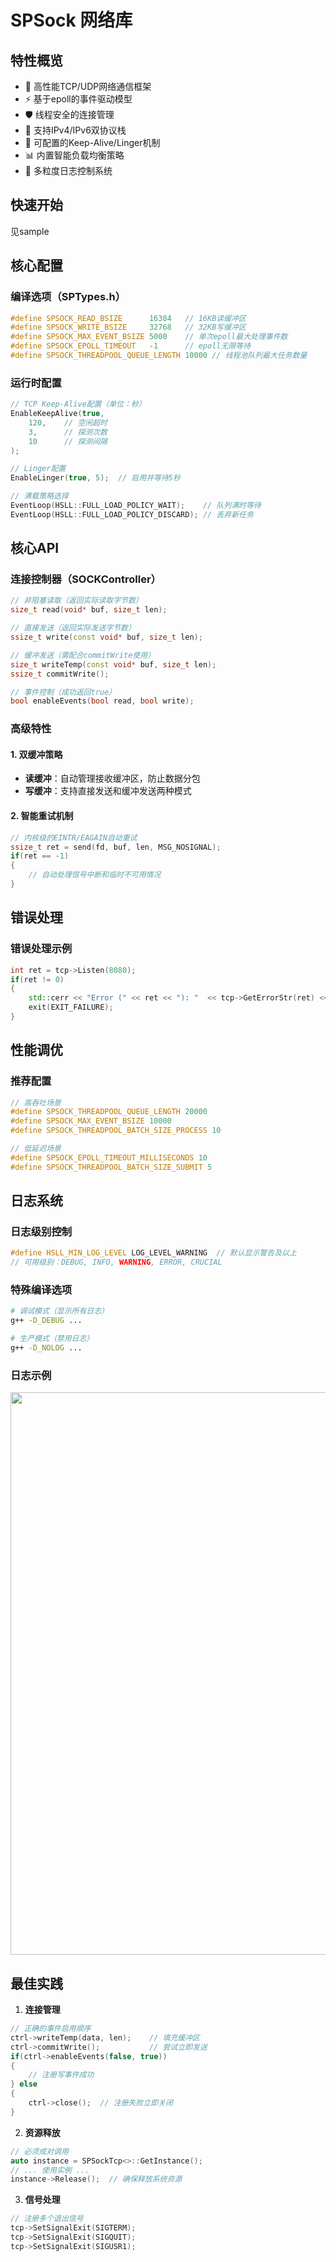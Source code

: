 # SPSock 网络库

## 特性概览

- 🚀 高性能TCP/UDP网络通信框架
- ⚡ 基于epoll的事件驱动模型
- 🛡️ 线程安全的连接管理
- 🔧 支持IPv4/IPv6双协议栈
- 🔌 可配置的Keep-Alive/Linger机制
- 📊 内置智能负载均衡策略
- 📝 多粒度日志控制系统

## 快速开始

见sample

## 核心配置

### 编译选项（SPTypes.h）
```cpp
#define SPSOCK_READ_BSIZE      16384   // 16KB读缓冲区
#define SPSOCK_WRITE_BSIZE     32768   // 32KB写缓冲区
#define SPSOCK_MAX_EVENT_BSIZE 5000    // 单次epoll最大处理事件数
#define SPSOCK_EPOLL_TIMEOUT   -1      // epoll无限等待
#define SPSOCK_THREADPOOL_QUEUE_LENGTH 10000 // 线程池队列最大任务数量
```

### 运行时配置
```cpp
// TCP Keep-Alive配置（单位：秒）
EnableKeepAlive(true, 
    120,    // 空闲超时
    3,      // 探测次数
    10      // 探测间隔
);

// Linger配置
EnableLinger(true, 5);  // 启用并等待5秒

// 满载策略选择
EventLoop(HSLL::FULL_LOAD_POLICY_WAIT);    // 队列满时等待
EventLoop(HSLL::FULL_LOAD_POLICY_DISCARD); // 丢弃新任务
```

## 核心API

### 连接控制器（SOCKController）

```cpp
// 非阻塞读取（返回实际读取字节数）
size_t read(void* buf, size_t len);

// 直接发送（返回实际发送字节数）
ssize_t write(const void* buf, size_t len);

// 缓冲发送（需配合commitWrite使用）
size_t writeTemp(const void* buf, size_t len);
ssize_t commitWrite();

// 事件控制（成功返回true）
bool enableEvents(bool read, bool write);
```

### 高级特性

#### 1. 双缓冲策略
- **读缓冲**：自动管理接收缓冲区，防止数据分包
- **写缓冲**：支持直接发送和缓冲发送两种模式

#### 2. 智能重试机制
```cpp
// 内核级的EINTR/EAGAIN自动重试
ssize_t ret = send(fd, buf, len, MSG_NOSIGNAL);
if(ret == -1)
{
    // 自动处理信号中断和临时不可用情况
}
```

## 错误处理

### 错误处理示例
```cpp
int ret = tcp->Listen(8080);
if(ret != 0)
{
    std::cerr << "Error (" << ret << "): "  << tcp->GetErrorStr(ret) << std::endl;
    exit(EXIT_FAILURE);
}
```

## 性能调优

### 推荐配置
```cpp
// 高吞吐场景
#define SPSOCK_THREADPOOL_QUEUE_LENGTH 20000
#define SPSOCK_MAX_EVENT_BSIZE 10000
#define SPSOCK_THREADPOOL_BATCH_SIZE_PROCESS 10

// 低延迟场景
#define SPSOCK_EPOLL_TIMEOUT_MILLISECONDS 10
#define SPSOCK_THREADPOOL_BATCH_SIZE_SUBMIT 5
```

## 日志系统

### 日志级别控制
```cpp
#define HSLL_MIN_LOG_LEVEL LOG_LEVEL_WARNING  // 默认显示警告及以上
// 可用级别：DEBUG, INFO, WARNING, ERROR, CRUCIAL
```

### 特殊编译选项
```bash
# 调试模式（显示所有日志）
g++ -D_DEBUG ...

# 生产模式（禁用日志）
g++ -D_NOLOG ...
```

### 日志示例


<img src="https://github.com/user-attachments/assets/fd1c3ec0-e780-4b67-8339-1c502629901f" width="900px">



## 最佳实践

1. **连接管理**
```cpp
// 正确的事件启用顺序
ctrl->writeTemp(data, len);    // 填充缓冲区
ctrl->commitWrite();           // 尝试立即发送
if(ctrl->enableEvents(false, true))
{
    // 注册写事件成功
} else
{
    ctrl->close();  // 注册失败立即关闭
}
```

2. **资源释放**
```cpp
// 必须成对调用
auto instance = SPSockTcp<>::GetInstance();
// ... 使用实例 ...
instance->Release();  // 确保释放系统资源
```

3. **信号处理**
```cpp
// 注册多个退出信号
tcp->SetSignalExit(SIGTERM);
tcp->SetSignalExit(SIGQUIT);
tcp->SetSignalExit(SIGUSR1);
```
